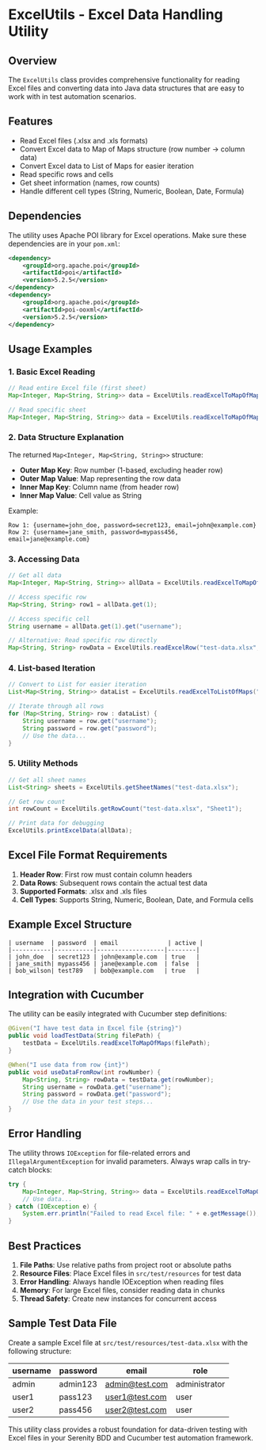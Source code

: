 # ExcelUtils - Excel Data Handling Utility

## Overview
The `ExcelUtils` class provides comprehensive functionality for reading Excel files and converting data into Java data structures that are easy to work with in test automation scenarios.

## Features
- Read Excel files (.xlsx and .xls formats)
- Convert Excel data to Map of Maps structure (row number → column data)
- Convert Excel data to List of Maps for easier iteration
- Read specific rows and cells
- Get sheet information (names, row counts)
- Handle different cell types (String, Numeric, Boolean, Date, Formula)

## Dependencies
The utility uses Apache POI library for Excel operations. Make sure these dependencies are in your `pom.xml`:

```xml
<dependency>
    <groupId>org.apache.poi</groupId>
    <artifactId>poi</artifactId>
    <version>5.2.5</version>
</dependency>
<dependency>
    <groupId>org.apache.poi</groupId>
    <artifactId>poi-ooxml</artifactId>
    <version>5.2.5</version>
</dependency>
```

## Usage Examples

### 1. Basic Excel Reading
```java
// Read entire Excel file (first sheet)
Map<Integer, Map<String, String>> data = ExcelUtils.readExcelToMapOfMaps("path/to/file.xlsx");

// Read specific sheet
Map<Integer, Map<String, String>> data = ExcelUtils.readExcelToMapOfMaps("path/to/file.xlsx", "SheetName");
```

### 2. Data Structure Explanation
The returned `Map<Integer, Map<String, String>>` structure:
- **Outer Map Key**: Row number (1-based, excluding header row)
- **Outer Map Value**: Map representing the row data
- **Inner Map Key**: Column name (from header row)
- **Inner Map Value**: Cell value as String

Example:
```
Row 1: {username=john_doe, password=secret123, email=john@example.com}
Row 2: {username=jane_smith, password=mypass456, email=jane@example.com}
```

### 3. Accessing Data
```java
// Get all data
Map<Integer, Map<String, String>> allData = ExcelUtils.readExcelToMapOfMaps("test-data.xlsx");

// Access specific row
Map<String, String> row1 = allData.get(1);

// Access specific cell
String username = allData.get(1).get("username");

// Alternative: Read specific row directly
Map<String, String> rowData = ExcelUtils.readExcelRow("test-data.xlsx", "Sheet1", 1);
```

### 4. List-based Iteration
```java
// Convert to List for easier iteration
List<Map<String, String>> dataList = ExcelUtils.readExcelToListOfMaps("test-data.xlsx", "Sheet1");

// Iterate through all rows
for (Map<String, String> row : dataList) {
    String username = row.get("username");
    String password = row.get("password");
    // Use the data...
}
```

### 5. Utility Methods
```java
// Get all sheet names
List<String> sheets = ExcelUtils.getSheetNames("test-data.xlsx");

// Get row count
int rowCount = ExcelUtils.getRowCount("test-data.xlsx", "Sheet1");

// Print data for debugging
ExcelUtils.printExcelData(allData);
```

## Excel File Format Requirements
1. **Header Row**: First row must contain column headers
2. **Data Rows**: Subsequent rows contain the actual test data
3. **Supported Formats**: .xlsx and .xls files
4. **Cell Types**: Supports String, Numeric, Boolean, Date, and Formula cells

## Example Excel Structure
```
| username  | password  | email              | active |
|-----------|-----------|-------------------|--------|
| john_doe  | secret123 | john@example.com  | true   |
| jane_smith| mypass456 | jane@example.com  | false  |
| bob_wilson| test789   | bob@example.com   | true   |
```

## Integration with Cucumber
The utility can be easily integrated with Cucumber step definitions:

```java
@Given("I have test data in Excel file {string}")
public void loadTestData(String filePath) {
    testData = ExcelUtils.readExcelToMapOfMaps(filePath);
}

@When("I use data from row {int}")
public void useDataFromRow(int rowNumber) {
    Map<String, String> rowData = testData.get(rowNumber);
    String username = rowData.get("username");
    String password = rowData.get("password");
    // Use the data in your test steps...
}
```

## Error Handling
The utility throws `IOException` for file-related errors and `IllegalArgumentException` for invalid parameters. Always wrap calls in try-catch blocks:

```java
try {
    Map<Integer, Map<String, String>> data = ExcelUtils.readExcelToMapOfMaps("test-data.xlsx");
    // Use data...
} catch (IOException e) {
    System.err.println("Failed to read Excel file: " + e.getMessage());
}
```

## Best Practices
1. **File Paths**: Use relative paths from project root or absolute paths
2. **Resource Files**: Place Excel files in `src/test/resources` for test data
3. **Error Handling**: Always handle IOException when reading files
4. **Memory**: For large Excel files, consider reading data in chunks
5. **Thread Safety**: Create new instances for concurrent access

## Sample Test Data File
Create a sample Excel file at `src/test/resources/test-data.xlsx` with the following structure:

| username | password | email | role |
|----------|----------|-------|------|
| admin | admin123 | admin@test.com | administrator |
| user1 | pass123 | user1@test.com | user |
| user2 | pass456 | user2@test.com | user |

This utility class provides a robust foundation for data-driven testing with Excel files in your Serenity BDD and Cucumber test automation framework.